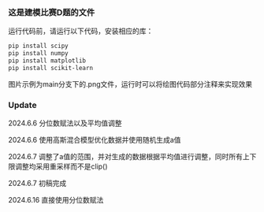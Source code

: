 ### 这是建模比赛D题的文件

运行代码前，请运行以下代码，安装相应的库：

```sh
pip install scipy
pip install numpy
pip install matplotlib
pip install scikit-learn
```

图片示例为main分支下的.png文件，运行时可以将绘图代码部分注释来实现效果

### Update
2024.6.6 分位数赋法以及平均值调整

2024.6.6 使用高斯混合模型优化数据并使用随机生成a值

2024.6.7 调整了a值的范围，并对生成的数据根据平均值进行调整，同时所有上下限调整均采用重采样而不是clip()

2024.6.7 初稿完成

2024.6.16 直接使用分位数赋法